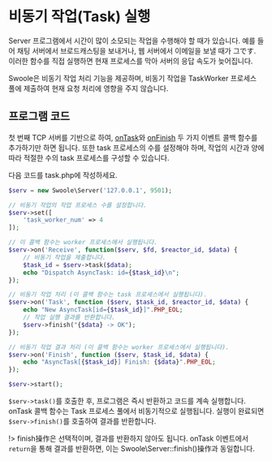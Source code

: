 # 비동기 작업(Task) 실행

Server 프로그램에서 시간이 많이 소모되는 작업을 수행해야 할 때가 있습니다. 예를 들어 채팅 서버에서 브로드캐스팅을 보내거나, 웹 서버에서 이메일을 보낼 때가 그です. 이러한 함수를 직접 실행하면 현재 프로세스를 막아 서버의 응답 속도가 늦어집니다.

Swoole은 비동기 작업 처리 기능을 제공하며, 비동기 작업을 TaskWorker 프로세스 풀에 제출하여 현재 요청 처리에 영향을 주지 않습니다.

## 프로그램 코드

첫 번째 TCP 서버를 기반으로 하여, [onTask](/server/events?id=ontask)와 [onFinish](/server/events?id=onfinish) 두 가지 이벤트 콜백 함수를 추가하기만 하면 됩니다. 또한 task 프로세스의 수를 설정해야 하며, 작업의 시간과 양에 따라 적절한 수의 task 프로세스를 구성할 수 있습니다.

다음 코드를 task.php에 작성하세요.

```php
$serv = new Swoole\Server('127.0.0.1', 9501);

// 비동기 작업의 작업 프로세스 수를 설정합니다.
$serv->set([
    'task_worker_num' => 4
]);

// 이 콜백 함수는 worker 프로세스에서 실행됩니다.
$serv->on('Receive', function($serv, $fd, $reactor_id, $data) {
    // 비동기 작업을 제출합니다.
    $task_id = $serv->task($data);
    echo "Dispatch AsyncTask: id={$task_id}\n";
});

// 비동기 작업 처리 (이 콜백 함수는 task 프로세스에서 실행됩니다).
$serv->on('Task', function ($serv, $task_id, $reactor_id, $data) {
    echo "New AsyncTask[id={$task_id}]".PHP_EOL;
    // 작업 실행 결과를 반환합니다.
    $serv->finish("{$data} -> OK");
});

// 비동기 작업 결과 처리 (이 콜백 함수는 worker 프로세스에서 실행됩니다).
$serv->on('Finish', function ($serv, $task_id, $data) {
    echo "AsyncTask[{$task_id}] Finish: {$data}".PHP_EOL;
});

$serv->start();
```

`$serv->task()`를 호출한 후, 프로그램은 즉시 반환하고 코드를 계속 실행합니다. onTask 콜백 함수는 Task 프로세스 풀에서 비동기적으로 실행됩니다. 실행이 완료되면 `$serv->finish()`를 호출하여 결과를 반환합니다.

!> finish操作은 선택적이며, 결과를 반환하지 않아도 됩니다. onTask 이벤트에서 `return`을 통해 결과를 반환하면, 이는 Swoole\Server::finish()操作과 동일합니다.
